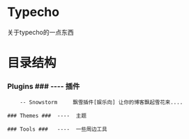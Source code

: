 Typecho
=======

关于typecho的一点东西

目录结构
========

  ### Plugins ###  ----  插件
	
	    -- Snowstorm     飘雪插件[娱乐向] 让你的博客飘起雪花来....
	
	### Themes ###  ----  主题
	
	### Tools ###   ----  一些周边工具
